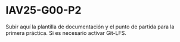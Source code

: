 # IAV25-G00-P2

Subir aquí la plantilla de documentación y el punto de partida para la primera práctica. Si es necesario activar Git-LFS.
